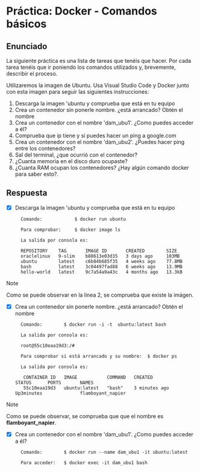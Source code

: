 # Práctica: Docker - Comandos básicos
## Enunciado
La siguiente práctica es una lista de tareas que tenéis que hacer. Por cada tarea tenéis que ir poniendo los comandos utilizados y, brevemente, describir el proceso.

Utilizaremos la imagen de Ubuntu. Usa Visual Studio Code y Docker junto con esta imagen para seguir las siguientes instrucciones:

1. Descarga la imagen 'ubuntu y comprueba que está en tu equipo
2. Crea un contenedor sin ponerle nombre. ¿está arrancado? Obtén el nombre
3. Crea un contenedor con el nombre 'dam_ubu1'. ¿Como puedes acceder a él?
4. Comprueba que ip tiene y si puedes hacer un ping a google.com
5. Crea un contenedor con el nombre 'dam_ubu2'. ¿Puedes hacer ping entre los contenedores?
6. Sal del terminal, ¿que ocurrió con el contenedor?
7. ¿Cuanta memoria en el disco duro ocupaste?
8. ¿Cuanta RAM ocupan los contenedores? ¿Hay algún comando docker para saber esto?.

## Respuesta
- [x] Descarga la imagen 'ubuntu y comprueba que está en tu equipo 

        Comando:            $ docker run ubuntu

        Para comprobar:     $ docker image ls
        
        La salida por consola es:

        REPOSITORY    TAG       IMAGE ID       CREATED        SIZE
        oraclelinux   9-slim    b88613e03d35   3 days ago     103MB
        ubuntu        latest    c6b84b685f35   4 weeks ago    77.8MB
        bash          latest    3c04497fad88   6 weeks ago    13.9MB
        hello-world   latest    9c7a54a9a43c   4 months ago   13.3kB

> [!NOTE]
> Como se puede observar en la línea 2, se comprueba que existe la imágen.


- [x] Crea un contenedor sin ponerle nombre. ¿está arrancado? Obtén el nombre

        Comando:        $ docker run -i -t  ubuntu:latest bash

        La salida por consola es:

        root@55c10eaa19d3:/# 

        Para comprobar si está arrancado y su nombre:  $ docker ps

        La salida por consola es:

         CONTAINER ID   IMAGE           COMMAND   CREATED           STATUS      PORTS       NAMES
         55c10eaa19d3   ubuntu:latest   "bash"    3 minutes ago     Up3minutes              flamboyant_napier

> [!NOTE]
> Como se puede observar, se comprueba que que el nombre es **flamboyant_napier**.

- [x] Crea un contenedor con el nombre 'dam_ubu1'. ¿Como puedes acceder a él?

        Comando:        $ docker run --name dam_ubu1 -it ubuntu:latest

        Para acceder:   $ docker exec -it dam_ubu1 bash


